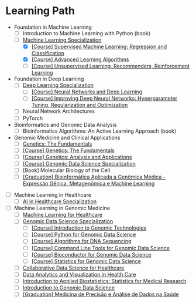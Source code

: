 # Learning Path

- Foundation in Machine Learning
  - [ ] Introduction to Machine Learning with Python (book)
  - [ ] [Machine Learning Specialization](https://www.deeplearning.ai/courses/machine-learning-specialization)
    - [X] [[Course] Supervised Machine Learning: Regression and Classification](https://www.coursera.org/learn/machine-learning)
    - [X] [[Course] Advanced Learning Algorithms](https://www.coursera.org/learn/advanced-learning-algorithms)
    - [ ] [[Course] Unsupervised Learning, Recommenders, Reinforcement Learning](https://www.coursera.org/learn/unsupervised-learning-recommenders-reinforcement-learning)
- Foundation in Deep Learning
  - [ ] [Deep Learning Specialization](https://www.coursera.org/specializations/deep-learning)
    - [ ] [[Course] Neural Networks and Deep Learning](https://www.coursera.org/learn/neural-networks-deep-learning)
    - [ ] [[Course] Improving Deep Neural Networks: Hyperparameter Tuning, Regularization and Optimization](https://www.coursera.org/learn/deep-neural-network)
  - [ ] Neural Network Architectures
  - [ ] PyTorch
- Bioinformatics and Genomic Data Analysis
  - [ ] Bioinformatics Algorithms: An Active Learning Approach (book)
- Genomic Medicine and Clinical Applications
  - [ ] [Genetics: The Fundamentals](https://www.edx.org/learn/genetics/massachusetts-institute-of-technology-genetics-the-fundamentals)
  - [ ] [[Course] Genetics: The Fundamentals](https://www.edx.org/learn/genetics/massachusetts-institute-of-technology-genetics-the-fundamentals)
  - [ ] [[Course] Genetics: Analysis and Applications](https://www.edx.org/learn/genetics/massachusetts-institute-of-technology-genetics-analysis-and-applications)
  - [ ] [[Course] Genomic Data Science Specialization](https://www.coursera.org/specializations/genomic-data-science)
  - [ ] [Book] Molecular Biology of the Cell
  - [ ] [[Graduation] Bioinformática Aplicada a Genômica Médica - Expressão Gênica, Metagenômica e Machine Learning](https://ensino.einstein.br/pos_bioinformatica_aplicada_genomica_med_eg_p5406/p?sku=8988&cidade=sp)
- [ ] Machine Learning in Healthcare
  - [ ] [AI in Healthcare Specialization](https://www.coursera.org/specializations/ai-healthcare)
- [ ] Machine Learning in Genomic Medicine
  - [ ] [Machine Learning for Healthcare](https://ocw.mit.edu/courses/6-s897-machine-learning-for-healthcare-spring-2019)
  - [ ] [Genomic Data Science Specialization](https://www.coursera.org/specializations/genomic-data-science)
    - [ ] [[Course] Introduction to Genomic Technologies](https://www.coursera.org/learn/introduction-genomics)
    - [ ] [[Course] Python for Genomic Data Science](https://www.coursera.org/learn/python-genomics)
    - [ ] [[Course] Algorithms for DNA Sequencing](https://www.coursera.org/learn/dna-sequencing)
    - [ ] [[Course] Command Line Tools for Genomic Data Science](https://www.coursera.org/learn/genomic-tools)
    - [ ] [[Course] Bioconductor for Genomic Data Science](https://www.coursera.org/learn/bioconductor)
    - [ ] [[Course] Statistics for Genomic Data Science](https://www.coursera.org/learn/statistical-genomics)
  - [ ] [Collaborative Data Science for Healthcare](https://www.edx.org/learn/data-science/massachusetts-institute-of-technology-collaborative-data-science-for-healthcare)
  - [ ] [Data Analytics and Visualization in Health Care](https://www.edx.org/learn/data-analysis/rochester-institute-of-technology-data-analytics-and-visualization-in-health-care)
  - [ ] [Introduction to Applied Biostatistics: Statistics for Medical Research](https://www.edx.org/learn/biostatistics/osaka-university-introduction-to-applied-biostatistics-statistics-for-medical-research)
  - [ ] [Introduction to Genomic Data Science](https://www.edx.org/learn/bioinformatics/the-university-of-california-san-diego-introduction-to-genomic-data-science)
  - [ ] [[Graduation] Medicina de Precisão e Análise de Dados na Saúde](https://ensino.einstein.br/pos_medicina_precisao_analise_dados_saude_p14796/p?sku=10091&cidade=sp)
